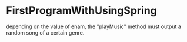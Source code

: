 # FirstProgramWithUsingSpring
depending on the value of enam, the "playMusic" method must output a random song of a certain genre.
